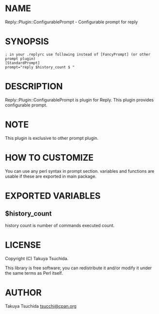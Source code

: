 # NAME

Reply::Plugin::ConfigurablePrompt - Configurable prompt for reply

# SYNOPSIS

    ; in your .replyrc use following instead of [FancyPrompt] (or other prompt plugin)
    [StandardPrompt]
    prompt="reply $history_count $ "

# DESCRIPTION

Reply::Plugin::ConfigurablePrompt is plugin for Reply. This plugin provides configurable prompt.

# NOTE

This plugin is exclusive to other prompt plugin.

# HOW TO CUSTOMIZE

You can use any perl syntax in prompt section. variables and functions are usable if these are exported in main package.

# EXPORTED VARIABLES

## $history\_count

history count is number of commands executed count.

# LICENSE

Copyright (C) Takuya Tsuchida.

This library is free software; you can redistribute it and/or modify
it under the same terms as Perl itself.

# AUTHOR

Takuya Tsuchida <tsucchi@cpan.org>
